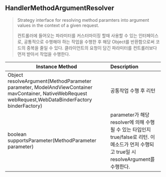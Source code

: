 ## HandlerMethodArgumentResolver

> Strategy interface for resolving method paramters into argument values in the context of a given request.
>
> 컨트롤러에 들어오는 파라미터를 커스터마이징 할때 사용할 수 있는 인터페이스로, 공통적으로 수행해야 하는 작업을 수행한 후 해당 Object를 반환함으로써 코드의 중복을 줄일 수 있다. 클라이언트의 요청이 담긴 파라미터를 컨트롤러보다 먼저 받아서 작업을 수행한다.

Instance Method | Description
---|:---|
Object resolveArgument(MethodParameter parameter, ModelAndViewContainer mavContainer, NativeWebRequest webRequest,WebDataBinderFactory binderFactory) | 공통작업 수행 후 리턴
boolean supportsParameter(MethodParameter parameter) | parameter가 해당 resolver에 의해 수행될 수 있는 타입인지 true/false로 리턴. 이 메소드가 먼저 수행되고 true일 시 resolveArgument를 수행한다.